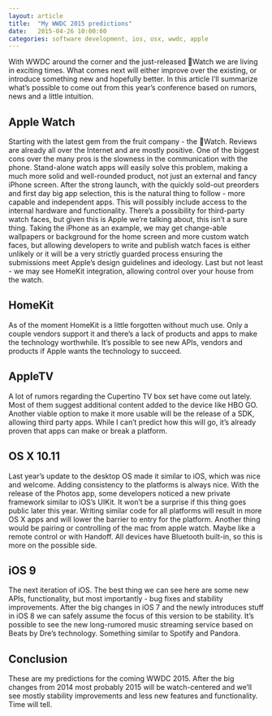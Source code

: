 ```yaml
---
layout: article
title:  "My WWDC 2015 predictions"
date:   2015-04-26 10:00:00
categories: software development, ios, osx, wwdc, apple
---
```

With WWDC around the corner and the just-released Watch we are living in exciting times. What comes next will either improve over the existing, or introduce something new and hopefully better. In this article I’ll summarize what’s possible to come out from this year’s conference based on rumors, news and a little intuition.

## Apple Watch
Starting with the latest gem from the fruit company - the Watch. Reviews are already all over the Internet and are mostly positive. One of the biggest cons over the many pros is the slowness in the communication with the phone. Stand-alone watch apps will easily solve this problem, making a much more solid and well-rounded product, not just an external and fancy iPhone screen. After the strong launch, with the quickly sold-out preorders and first day big app selection, this is the natural thing to follow - more capable and independent apps. This will possibly include access to the internal hardware and functionality. There’s a possibility for third-party watch faces, but given this is Apple we’re talking about, this isn’t a sure thing. Taking the iPhone as an example, we may get change-able wallpapers or background for the home screen and more custom watch faces, but allowing developers to write and publish watch faces is either unlikely or it will be a very strictly guarded process ensuring the submissions meet Apple’s design guidelines and ideology. Last but not least - we may see HomeKit integration, allowing control over your house from the watch.

## HomeKit
As of the moment HomeKit is a little forgotten without much use. Only a couple vendors support it and there’s a lack of products and apps to make the technology worthwhile. It’s possible to see new APIs, vendors and products if Apple wants the technology to succeed.

## AppleTV
A lot of rumors regarding the Cupertino TV box set have come out lately. Most of them suggest additional content added to the device like HBO GO. Another viable option to make it more usable will be the release of a SDK, allowing third party apps. While I can’t predict how this will go, it’s already proven that apps can make or break a platform.

## OS X 10.11
Last year’s update to the desktop OS made it similar to iOS, which was nice and welcome. Adding consistency to the platforms is always nice. With the release of the Photos app, some developers noticed a new private framework similar to iOS’s UIKit. It won’t be a surprise if this thing goes public later this year. Writing similar code for all platforms will result in more OS X apps and will lower the barrier to entry for the platform. Another thing would be pairing or controlling of the mac from apple watch. Maybe like a remote control or with Handoff. All devices have Bluetooth built-in, so this is more on the possible side.

## iOS 9
The next iteration of iOS. The best thing we can see here are some new APIs, functionality, but most importantly - bug fixes and stability improvements. After the big changes in iOS 7 and the newly introduces stuff in iOS 8 we can safely assume the focus of this version to be stability. It’s possible to see the new long-rumored music streaming service based on Beats by Dre’s technology. Something similar to Spotify and Pandora.

## Conclusion
These are my predictions for the coming WWDC 2015. After the big changes from 2014 most probably 2015 will be watch-centered and we’ll see mostly stability improvements and less new features and functionality. Time will tell.
